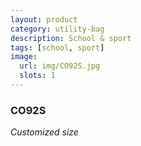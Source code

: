 ```yaml
---
layout: product
category: utility-bag
description: School & sport
tags: [school, sport]
image:
  url: img/CO92S.jpg
  slots: 1
---
```


### CO92S

*Customized size*
